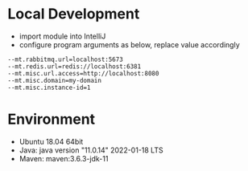 # Local Development
- import module into IntelliJ
- configure program arguments as below, replace value accordingly

```
--mt.rabbitmq.url=localhost:5673
--mt.redis.url=redis://localhost:6381
--mt.misc.url.access=http://localhost:8080
--mt.misc.domain=my-domain
--mt.misc.instance-id=1
```

# Environment
- Ubuntu 18.04 64bit
- Java: java version "11.0.14" 2022-01-18 LTS
- Maven: maven:3.6.3-jdk-11